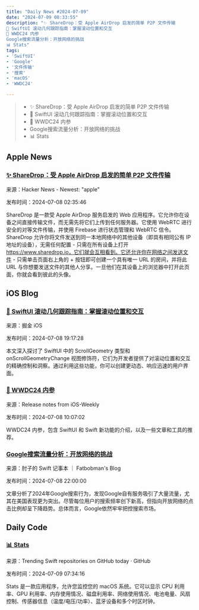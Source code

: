 ```yaml
---
title: "Daily News #2024-07-09"
date: "2024-07-09 08:33:55"
description: "✨ ShareDrop：受 Apple AirDrop 启发的简单 P2P 文件传输
🌟 SwiftUI 滚动几何跟踪指南：掌握滚动位置和交互
🌟 WWDC24 内参
Google搜索流量分析：开放网络的挑战
📊 Stats"
tags: 
- 'SwiftUI'
- 'Google'
- '文件传输'
- '搜索'
- 'macOS'
- 'WWDC24'

---
```


> - ✨ ShareDrop：受 Apple AirDrop 启发的简单 P2P 文件传输
> - 🌟 SwiftUI 滚动几何跟踪指南：掌握滚动位置和交互
> - 🌟 WWDC24 内参
> - Google搜索流量分析：开放网络的挑战
> - 📊 Stats

## Apple News

### [✨ ShareDrop：受 Apple AirDrop 启发的简单 P2P 文件传输](https://github.com/szimek/sharedrop)

来源：Hacker News - Newest: "apple"

发布时间：2024-07-08 02:35:46

ShareDrop 是一款受 Apple AirDrop 服务启发的 Web 应用程序。它允许你在设备之间直接传输文件，而无需先将它们上传到任何服务器。它使用 WebRTC 进行安全的对等文件传输，并使用 Firebase 进行状态管理和 WebRTC 信令。ShareDrop 允许你将文件发送到同一本地网络中的其他设备（即具有相同公有 IP 地址的设备），无需任何配置 - 只需在所有设备上打开 https://www.sharedrop.io，它们就会互相看到。它还允许你在网络之间发送文件 - 只需单击页面右上角的 + 按钮即可创建一个具有唯一 URL 的房间，并将此 URL 与你想要发送文件的其他人分享。一旦他们在其设备上的浏览器中打开此页面，你就会看到彼此的头像。

## iOS Blog

### [🌟 SwiftUI 滚动几何跟踪指南：掌握滚动位置和交互](https://juejin.cn/post/7388891131037106185)

来源：掘金 iOS

发布时间：2024-07-08 19:17:28

本文深入探讨了 SwiftUI 中的 ScrollGeometry 类型和 onScrollGeometryChange 视图修饰符，它们为开发者提供了对滚动位置和交互的精确控制和洞察。通过利用这些功能，你可以创建更动态、响应迅速的用户界面。

### [🌟 WWDC24 内参](https://github.com/SwiftOldDriver/iOS-Weekly/releases/tag/%23296)

来源：Release notes from iOS-Weekly

发布时间：2024-07-08 10:07:02

WWDC24 内参，包含 SwiftUI 和 Swift 新功能的介绍，以及一些文章和工具的推荐。

### [Google搜索流量分析：开放网络的挑战](https://fatbobman.com/zh/weekly/issue-039/)

来源：肘子的 Swift 记事本 ｜ Fatbobman's Blog

发布时间：2024-07-08 22:00:00

文章分析了2024年Google搜索行为，发现Google自有服务吸引了大量流量，尤其在美国表现更为突出。尽管每位用户的搜索频率创下新高，但指向开放网络的点击比例却呈下降趋势。总体而言，Google依然牢牢把控搜索市场。

## Daily Code

### [📊 Stats](https://github.com/exelban/stats)

来源：Trending Swift repositories on GitHub today · GitHub

发布时间：2024-07-09 07:34:16

Stats 是一款应用程序，允许您监控您的 macOS 系统。它可以显示 CPU 利用率、GPU 利用率、内存使用情况、磁盘利用率、网络使用情况、电池电量、风扇控制、传感器信息（温度/电压/功率）、蓝牙设备和多个时区时钟。
